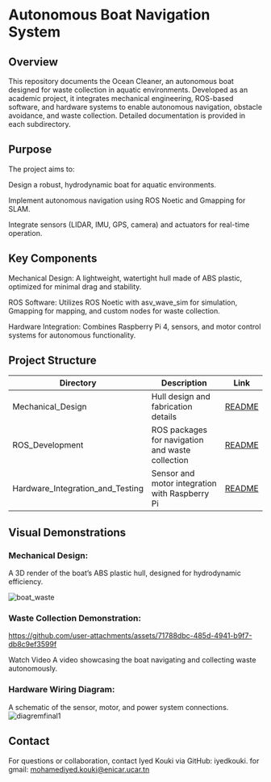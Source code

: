 # Autonomous Boat Navigation System
## Overview
This repository documents the Ocean Cleaner, an autonomous boat designed for waste collection in aquatic environments. Developed as an academic project, it integrates mechanical engineering, ROS-based software, and hardware systems to enable autonomous navigation, obstacle avoidance, and waste collection. Detailed documentation is provided in each subdirectory.
## Purpose

The project aims to:





Design a robust, hydrodynamic boat for aquatic environments.



Implement autonomous navigation using ROS Noetic and Gmapping for SLAM.



Integrate sensors (LIDAR, IMU, GPS, camera) and actuators for real-time operation.
## Key Components





Mechanical Design: A lightweight, watertight hull made of ABS plastic, optimized for minimal drag and stability.



ROS Software: Utilizes ROS Noetic with asv_wave_sim for simulation, Gmapping for mapping, and custom nodes for waste collection.



Hardware Integration: Combines Raspberry Pi 4, sensors, and motor control systems for autonomous functionality.
## Project Structure

| Directory                        | Description                                      | Link   |
|----------------------------------|--------------------------------------------------|--------|
| Mechanical_Design                | Hull design and fabrication details             | [README](Mechanical_Design/Readme.md) |
| ROS_Development                   | ROS packages for navigation and waste collection | [README](Development-and-Implementation-ofAutonomousBoatMissions/readme.md) |
| Hardware_Integration_and_Testing | Sensor and motor integration with Raspberry Pi  | [README](Hardware-Integration-and-Testing/READme.md) |



## Visual Demonstrations
### Mechanical Design:
A 3D render of the boat’s ABS plastic hull, designed for hydrodynamic efficiency.

![boat_waste](https://github.com/user-attachments/assets/9516159a-e410-4fd3-bf5e-1988e6ce1b2d)

### Waste Collection Demonstration:


https://github.com/user-attachments/assets/71788dbc-485d-4941-b9f7-db8c9ef3599f


Watch Video
A video showcasing the boat navigating and collecting waste autonomously.
### Hardware Wiring Diagram:

A schematic of the sensor, motor, and power system connections.
![diagremfinal1](https://github.com/user-attachments/assets/b594ab6c-7d6d-4b2a-a45b-90a04f78a790)

## Contact

For questions or collaboration, contact Iyed Kouki via GitHub: iyedkouki.
for gmail: mohamediyed.kouki@enicar.ucar.tn


